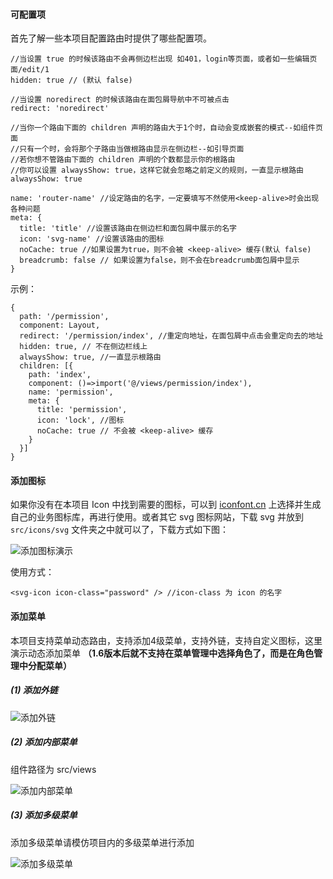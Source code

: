 #### 可配置项

首先了解一些本项目配置路由时提供了哪些配置项。

```
//当设置 true 的时候该路由不会再侧边栏出现 如401，login等页面，或者如一些编辑页面/edit/1
hidden: true // (默认 false)

//当设置 noredirect 的时候该路由在面包屑导航中不可被点击
redirect: 'noredirect'

//当你一个路由下面的 children 声明的路由大于1个时，自动会变成嵌套的模式--如组件页面
//只有一个时，会将那个子路由当做根路由显示在侧边栏--如引导页面
//若你想不管路由下面的 children 声明的个数都显示你的根路由
//你可以设置 alwaysShow: true，这样它就会忽略之前定义的规则，一直显示根路由
alwaysShow: true

name: 'router-name' //设定路由的名字，一定要填写不然使用<keep-alive>时会出现各种问题
meta: {
  title: 'title' //设置该路由在侧边栏和面包屑中展示的名字
  icon: 'svg-name' //设置该路由的图标
  noCache: true //如果设置为true，则不会被 <keep-alive> 缓存(默认 false)
  breadcrumb: false // 如果设置为false，则不会在breadcrumb面包屑中显示
}
```
示例：
```
{
  path: '/permission',
  component: Layout,
  redirect: '/permission/index', //重定向地址，在面包屑中点击会重定向去的地址
  hidden: true, // 不在侧边栏线上
  alwaysShow: true, //一直显示根路由
  children: [{
    path: 'index',
    component: ()=>import('@/views/permission/index'),
    name: 'permission',
    meta: {
      title: 'permission',
      icon: 'lock', //图标
      noCache: true // 不会被 <keep-alive> 缓存
    }
  }]
}
```
#### 添加图标

如果你没有在本项目 Icon 中找到需要的图标，可以到 [iconfont.cn]() 上选择并生成自己的业务图标库，再进行使用。或者其它 svg 图标网站，下载 svg 并放到 `src/icons/svg` 文件夹之中就可以了，下载方式如下图：

![添加图标演示](https://i.loli.net/2019/03/28/5c9c93ce6a575.gif)

使用方式：

```
<svg-icon icon-class="password" /> //icon-class 为 icon 的名字
```
#### 添加菜单

本项目支持菜单动态路由，支持添加4级菜单，支持外链，支持自定义图标，这里演示动态添加菜单 **（1.6版本后就不支持在菜单管理中选择角色了，而是在角色管理中分配菜单）**

##### (1) 添加外链

![添加外链](https://i.loli.net/2019/03/28/5c9c93f3015a1.png)

##### (2) 添加内部菜单

组件路径为 src/views

![添加内部菜单](https://i.loli.net/2019/03/28/5c9c94097c0a2.png)

##### (3) 添加多级菜单

添加多级菜单请模仿项目内的多级菜单进行添加

![添加多级菜单](https://i.loli.net/2019/03/28/5c9c9431cf379.png)